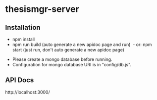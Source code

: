 # thesismgr-server

## Installation
  - npm install
  - npm run build (auto generate a new apidoc page and run)
  - or: npm start (just run, don't auto generate a new apidoc page)
  
  + Please create a mongo database before running. 
  + Configuration for mongo database URI is in "config/db.js".
  
## API Docs
  http://localhost:3000/

